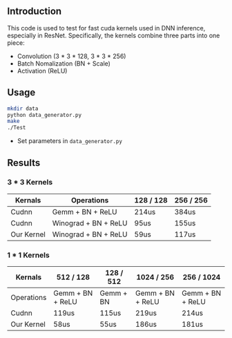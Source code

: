 ## Introduction

This code is used to test for fast cuda kernels used in DNN inference, especially in ResNet. Specifically, the kernels combine three parts into one piece:
- Convolution (3 * 3 * 128, 3 * 3 * 256)
- Batch Nomalization (BN + Scale)
- Activation (ReLU)

## Usage
``` sh
mkdir data
python data_generator.py
make
./Test
```
- Set parameters in `data_generator.py`

## Results

### 3 * 3 Kernels
Kernals | Operations | 128 / 128 | 256 / 256 
--- | --- | --- | --- 
Cudnn | Gemm + BN + ReLU | 214us | 384us
Cudnn | Winograd + BN + ReLU  | 95us | 155us
Our Kernel | Winograd + BN + ReLU | 59us | 117us

### 1 * 1 Kernels
Kernals | 512 / 128 | 128 / 512 | 1024 / 256 | 256 / 1024 
--- | --- | --- | --- | --- 
Operations | Gemm + BN + ReLU | Gemm + BN | Gemm + BN + ReLU | Gemm + BN + ReLU
Cudnn  | 119us | 115us | 219us | 214us
Our Kernel | 58us | 55us | 186us | 181us